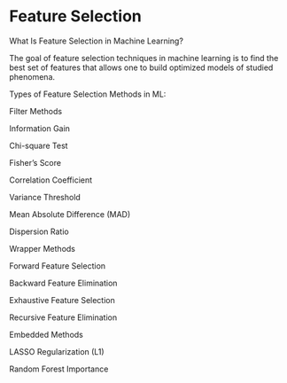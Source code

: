 # Feature Selection

What Is Feature Selection in Machine Learning?

The goal of feature selection techniques in machine learning is to find the best set of features that allows one to build optimized models of studied phenomena.

Types of Feature Selection Methods in ML:

Filter Methods

Information Gain

Chi-square Test

Fisher’s Score

Correlation Coefficient

Variance Threshold

Mean Absolute Difference (MAD)

Dispersion Ratio

Wrapper Methods

Forward Feature Selection

Backward Feature Elimination

Exhaustive Feature Selection

Recursive Feature Elimination

Embedded Methods

LASSO Regularization (L1)

Random Forest Importance




